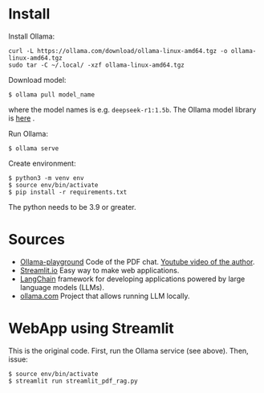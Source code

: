 
# Install

Install Ollama:
```
curl -L https://ollama.com/download/ollama-linux-amd64.tgz -o ollama-linux-amd64.tgz
sudo tar -C ~/.local/ -xzf ollama-linux-amd64.tgz
```

Download model:
```
$ ollama pull model_name
```
where the model names is e.g. ```deepseek-r1:1.5b```. The Ollama model library is [here](https://ollama.com/library) .

Run Ollama:
```
$ ollama serve
```

Create environment:
```
$ python3 -m venv env
$ source env/bin/activate
$ pip install -r requirements.txt
```
The python needs to be 3.9 or greater.

# Sources

- [Ollama-playground](https://github.com/NarimanN2/ollama-playground/tree/main) Code of the PDF chat. [Youtube video of the author](https://www.youtube.com/watch?v=M6vZ6b75p9k).
- [Streamlit.io](https://streamlit.io/) Easy way to make web applications.
- [LangChain](https://github.com/langchain-ai/langchain/tree/master)  framework for developing applications powered by large language models (LLMs).
- [ollama.com](https://ollama.com/) Project that allows running LLM locally.

# WebApp using Streamlit

This is the original code. First, run the Ollama service (see above). Then, issue:


```
$ source env/bin/activate
$ streamlit run streamlit_pdf_rag.py 
```